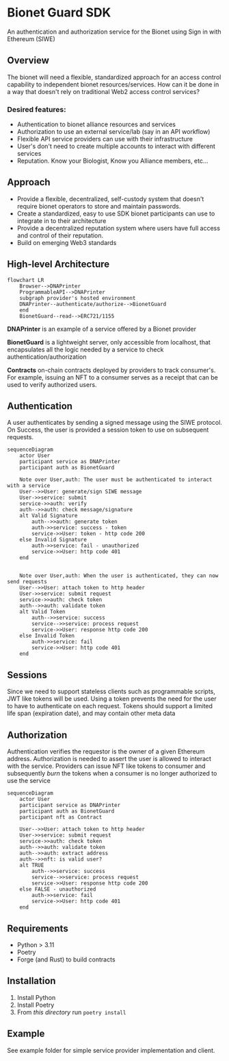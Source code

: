 # Bionet Guard SDK

An authentication and authorization service for the Bionet using Sign in with Ethereum (SIWE)

## Overview 
The bionet will need a flexible, standardized approach for an access control capability to independent bionet resources/services. How can it be done in a way that doesn't rely on traditional Web2 access control services?

### Desired features:
* Authentication to bionet alliance resources and services
* Authorization to use an external service/lab (say in an API workflow)
* Flexible API service providers can use with their infrastructure
* User's don't need to create multiple accounts to interact with different services
* Reputation. Know your Biologist, Know you Alliance members, etc...

## Approach
* Provide a flexible, decentralized, self-custody system that doesn't require bionet operators to store and maintain passwords.
* Create a standardized, easy to use SDK bionet participants can use to integrate in to their architecture
* Provide a decentralized reputation system where users have full access and control of their reputation. 
* Build on emerging Web3 standards

## High-level Architecture

```mermaid
flowchart LR
    Browser-->DNAPrinter
    ProgrammableAPI-->DNAPrinter
    subgraph provider's hosted environment
    DNAPrinter--authenticate/authorize-->BionetGuard 
    end
    BionetGuard--read-->ERC721/1155
```
**DNAPrinter** is an example of a service offered by a Bionet provider

**BionetGuard** is a lightweight server, only accessible from localhost, that encapsulates all the logic needed by a service to check authentication/authorization

**Contracts** on-chain contracts deployed by providers to track consumer's.  For example, issuing an NFT to a consumer serves as a receipt that can be used to verify authorized users.

## Authentication

A user authenticates by sending a signed message using the SIWE protocol.  On Success, the user is provided a session token to use on subsequent requests.

```mermaid
sequenceDiagram
    actor User
    participant service as DNAPrinter
    participant auth as BionetGuard

    Note over User,auth: The user must be authenticated to interact with a service
    User-->>User: generate/sign SIWE message
    User->>service: submit
    service->>auth: verify
    auth-->>auth: check message/signature
    alt Valid Signature
        auth-->>auth: generate token
        auth->>service: success - token
        service->>User: token - http code 200
    else Invalid Signature
        auth->>service: fail - unauthorized
        service->>User: http code 401
    end

    
    Note over User,auth: When the user is authenticated, they can now send requests
    User-->>User: attach token to http header
    User->>service: submit request
    service->>auth: check token
    auth-->>auth: validate token
    alt Valid Token
        auth-->>service: success
        service-->>service: process request
        service->>User: response http code 200
    else Invalid Token
        auth->>service: fail
        service->>User: http code 401
    end
```

## Sessions

Since we need to support stateless clients such as programmable scripts, JWT like tokens will be used.  Using a token prevents the need for the user to have to authenticate on each request. Tokens should support a limited life span (expiration date), and may contain other meta data

## Authorization
Authentication verifies the requestor is the owner of a given Ethereum address.  Authorization is needed to assert the user is allowed to interact with the service.  Providers can issue NFT like tokens to consumer and subsequently *burn* the tokens when a consumer is no longer authorized to use the service

```mermaid
sequenceDiagram
    actor User
    participant service as DNAPrinter
    participant auth as BionetGuard
    participant nft as Contract
    
    User-->>User: attach token to http header
    User->>service: submit request
    service->>auth: check token
    auth-->>auth: validate token
    auth-->>auth: extract address
    auth-->>nft: is valid user?
    alt TRUE
        auth-->>service: success
        service-->>service: process request
        service->>User: response http code 200
    else FALSE - unauthorized
        auth->>service: fail
        service->>User: http code 401
    end
```

## Requirements
- Python > 3.11
- Poetry
- Forge (and Rust) to build contracts

## Installation
1. Install Python
2. Install Poetry
3. From *this directory* run `poetry install` 

## Example

See example folder for simple service provider implementation and client.

